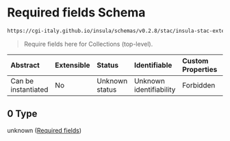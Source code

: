 # Required fields Schema

```txt
https://cgi-italy.github.io/insula/schemas/v0.2.8/stac/insula-stac-extension.schema.json#/oneOf/0/anyOf/0/allOf/0
```



> Require fields here for Collections (top-level).

| Abstract            | Extensible | Status         | Identifiable            | Custom Properties | Additional Properties | Access Restrictions | Defined In                                                                                                   |
| :------------------ | :--------- | :------------- | :---------------------- | :---------------- | :-------------------- | :------------------ | :----------------------------------------------------------------------------------------------------------- |
| Can be instantiated | No         | Unknown status | Unknown identifiability | Forbidden         | Allowed               | none                | [insula-stac-extension.schema.json\*](schemas/stac/insula-stac-extension.schema.json) |

## 0 Type

unknown ([Required fields](insula-stac-extension-oneof-basic-collection-properties-anyof-0-allof-required-fields.md))
